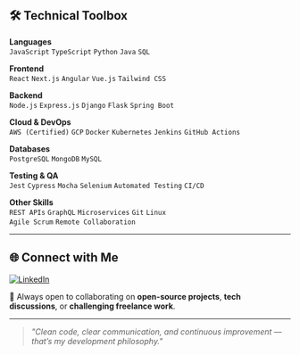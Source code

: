 ## 🛠️ Technical Toolbox  

**Languages**  
`JavaScript` `TypeScript` `Python` `Java` `SQL`  

**Frontend**  
`React` `Next.js` `Angular` `Vue.js` `Tailwind CSS`  

**Backend**  
`Node.js` `Express.js` `Django` `Flask` `Spring Boot`  

**Cloud & DevOps**  
`AWS (Certified)` `GCP` `Docker` `Kubernetes` `Jenkins` `GitHub Actions`  

**Databases**  
`PostgreSQL` `MongoDB` `MySQL`  

**Testing & QA**  
`Jest` `Cypress` `Mocha` `Selenium` `Automated Testing` `CI/CD`  

**Other Skills**  
`REST APIs` `GraphQL` `Microservices` `Git` `Linux`  
`Agile Scrum` `Remote Collaboration`  

---

## 🌐 Connect with Me  

[![LinkedIn](https://img.shields.io/badge/LinkedIn-Vincent%20Hermansson-blue?logo=linkedin)](https://linkedin.com/in/vincenth26)  

💬 Always open to collaborating on **open-source projects**, **tech discussions**, or **challenging freelance work**.  

---

> _"Clean code, clear communication, and continuous improvement — that’s my development philosophy."_  

